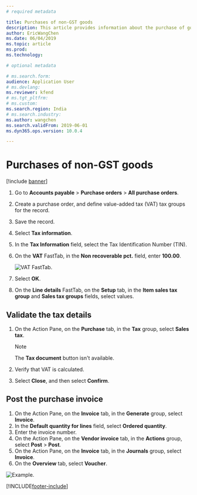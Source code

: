 ```yaml
---
# required metadata

title: Purchases of non-GST goods
description: This article provides information about the purchase of goods that aren't subject to Goods and Services Tax (GST).
author: EricWangChen
ms.date: 06/04/2019
ms.topic: article
ms.prod: 
ms.technology: 

# optional metadata

# ms.search.form: 
audience: Application User
# ms.devlang: 
ms.reviewer: kfend
# ms.tgt_pltfrm: 
# ms.custom: 
ms.search.region: India
# ms.search.industry: 
ms.author: wangchen
ms.search.validFrom: 2019-06-01
ms.dyn365.ops.version: 10.0.4

---
```


# Purchases of non-GST goods

[!include [banner](../includes/banner.md)]

1. Go to **Accounts payable** \> **Purchase orders** \> **All purchase orders**.
2. Create a purchase order, and define value-added tax (VAT) tax groups for the record.
3. Save the record.
4. Select **Tax information**.
5. In the **Tax Information** field, select the Tax Identification Number (TIN).
5. On the **VAT** FastTab, in the **Non recoverable pct.** field, enter **100.00**.

    ![VAT FastTab.](media/Annotation-2019-05-16-095850.png)

6. Select **OK**.
7. On the **Line details** FastTab, on the **Setup** tab, in the **Item sales tax group** and **Sales tax groups** fields, select values.

## Validate the tax details

1. On the Action Pane, on the **Purchase** tab, in the **Tax** group, select **Sales tax**.

    > [!NOTE]
    > The **Tax document** button isn't available.

2. Verify that VAT is calculated.
3. Select **Close**, and then select **Confirm**.

## Post the purchase invoice

1. On the Action Pane, on the **Invoice** tab, in the **Generate** group, select **Invoice**.
2. In the **Default quantity for lines** field, select **Ordered quantity**.
3. Enter the invoice number.
4. On the Action Pane, on the **Vendor invoice** tab, in the **Actions** group, select **Post** \> **Post**.
5. On the Action Pane, on the **Invoice** tab, in the **Journals** group, select **Invoice**. 
6. On the **Overview** tab, select **Voucher**.

![Example.](media/Annotation-2019-05-16-095645.png)


[!INCLUDE[footer-include](../../includes/footer-banner.md)]

